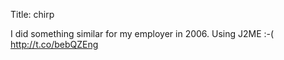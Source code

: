 Title: chirp

I did something similar for my employer in 2006. Using J2ME :-( <a href="http://t.co/bebQZEng">http://t.co/bebQZEng</a>
